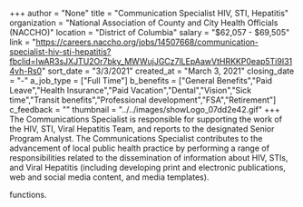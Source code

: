 +++
author = "None"
title = "Communication Specialist HIV, STI, Hepatitis"
organization = "National Association of County and City Health Officials (NACCHO)"
location = "District of Columbia"
salary = "$62,057 - $69,505"
link = "https://careers.naccho.org/jobs/14507668/communication-specialist-hiv-sti-hepatitis?fbclid=IwAR3sJXJTU2Or7bky_MWWujJGCz7lLEpAawVtHRKKP0eap5Ti9I314vh-Rs0"
sort_date = "3/3/2021"
created_at = "March 3, 2021"
closing_date = "-"
a_job_type = ["Full Time"]
b_benefits = ["General Benefits","Paid Leave","Health Insurance","Paid Vacation","Dental","Vision","Sick time","Transit benefits","Professional development","FSA","Retirement"]
c_feedback = ""
thumbnail = "../../images/showLogo_07dd2e42.gif"
+++
The Communications Specialist is responsible for supporting the work of the HIV, STI, Viral Hepatitis Team, and reports to the designated Senior Program Analyst. The Communications Specialist contributes to the advancement of local public health practice by performing a range of responsibilities related to the dissemination of information about HIV, STIs, and Viral Hepatitis (including developing print and electronic publications, web and social media content, and media templates).

functions.